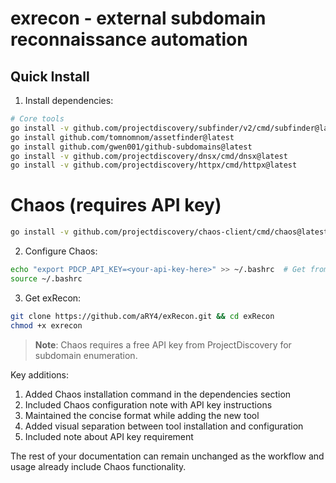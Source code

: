 # exrecon - external subdomain reconnaissance automation 

## Quick Install

1. Install dependencies:
```bash
# Core tools
go install -v github.com/projectdiscovery/subfinder/v2/cmd/subfinder@latest
go install github.com/tomnomnom/assetfinder@latest
go install github.com/gwen001/github-subdomains@latest
go install -v github.com/projectdiscovery/dnsx/cmd/dnsx@latest
go install -v github.com/projectdiscovery/httpx/cmd/httpx@latest
```

# Chaos (requires API key)
```bash
go install -v github.com/projectdiscovery/chaos-client/cmd/chaos@latest
```

2. Configure Chaos:
```bash
echo "export PDCP_API_KEY=<your-api-key-here>" >> ~/.bashrc  # Get from https://chaos.projectdiscovery.io
source ~/.bashrc
```

3. Get exRecon:
```bash
git clone https://github.com/aRY4/exRecon.git && cd exRecon
chmod +x exrecon
```

> **Note**: Chaos requires a free API key from ProjectDiscovery for subdomain enumeration.

Key additions:
1. Added Chaos installation command in the dependencies section
2. Included Chaos configuration note with API key instructions
3. Maintained the concise format while adding the new tool
4. Added visual separation between tool installation and configuration
5. Included note about API key requirement

The rest of your documentation can remain unchanged as the workflow and usage already include Chaos functionality.
